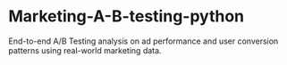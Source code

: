 # Marketing-A-B-testing-python
End-to-end A/B Testing analysis on ad performance and user conversion patterns using real-world marketing data.
